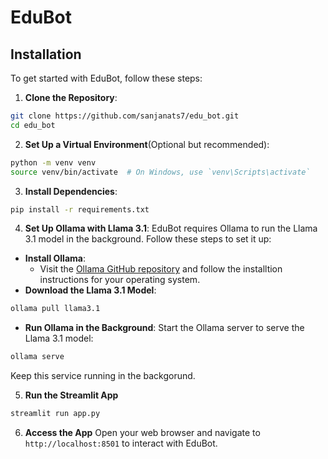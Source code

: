 # EduBot



## Installation
To get started with EduBot, follow these steps:

1. **Clone the Repository**:
```bash
git clone https://github.com/sanjanats7/edu_bot.git
cd edu_bot
```

2. **Set Up a Virtual Environment**(Optional but recommended):
```bash
python -m venv venv
source venv/bin/activate  # On Windows, use `venv\Scripts\activate`
```

3. **Install Dependencies**:
```bash
pip install -r requirements.txt
```

4. **Set Up Ollama with Llama 3.1**:
EduBot requires Ollama to run the Llama 3.1 model in the background. Follow these steps to set it up:
- **Install Ollama**:
    - Visit the [Ollama GitHub repository](https://github.com/ollama/ollama) and follow the installtion instructions for your operating system.
- **Download the Llama 3.1 Model**:
```bash
ollama pull llama3.1
```
- **Run Ollama in the Background**:
Start the Ollama server to serve the Llama 3.1 model:
```bash
ollama serve
```
Keep this service running in the backgorund.


5. **Run the Streamlit App**
```bash
streamlit run app.py
```

6. **Access the App**
Open your web browser and navigate to `http://localhost:8501` to interact with EduBot.

